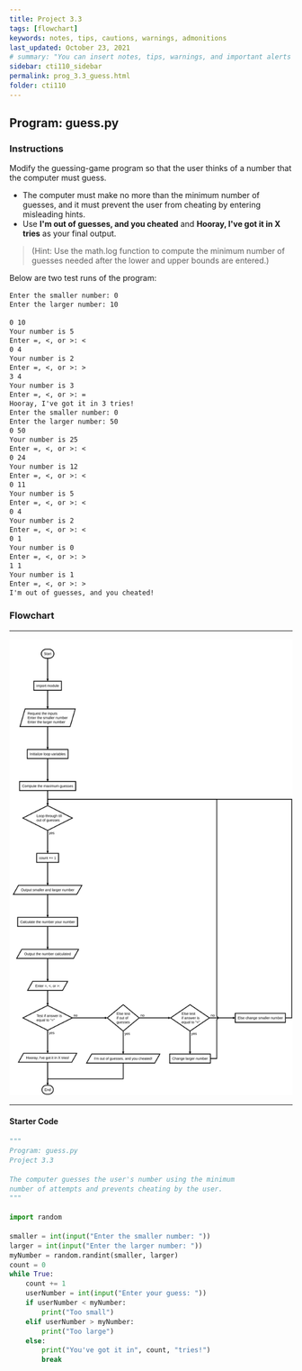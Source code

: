 ```yaml
---
title: Project 3.3
tags: [flowchart]
keywords: notes, tips, cautions, warnings, admonitions
last_updated: October 23, 2021
# summary: "You can insert notes, tips, warnings, and important alerts in your content. These notes are stored as shortcodes made available through the linksrefs.hmtl include."
sidebar: cti110_sidebar
permalink: prog_3.3_guess.html
folder: cti110
---
```

## Program: guess.py

### Instructions

Modify the guessing-game program so that the user thinks of a number that the computer must guess.

- The computer must make no more than the minimum number of guesses, and it must prevent the user from cheating by entering misleading hints.
- Use **I'm out of guesses, and you cheated** and **Hooray, I've got it in X tries** as your final output.

>(Hint: Use the math.log function to compute the minimum number of guesses needed after the lower and upper bounds are entered.)

Below are two test runs of the program:

```text
Enter the smaller number: 0
Enter the larger number: 10

0 10
Your number is 5
Enter =, <, or >: <
0 4
Your number is 2
Enter =, <, or >: >
3 4
Your number is 3
Enter =, <, or >: =
Hooray, I've got it in 3 tries!
Enter the smaller number: 0
Enter the larger number: 50
0 50
Your number is 25
Enter =, <, or >: <
0 24
Your number is 12
Enter =, <, or >: <
0 11
Your number is 5
Enter =, <, or >: <
0 4
Your number is 2
Enter =, <, or >: <
0 1
Your number is 0
Enter =, <, or >: >
1 1
Your number is 1
Enter =, <, or >: >
I'm out of guesses, and you cheated!
```

### Flowchart

---

![guess flowchart](../../images/cti110_p_3.3_guess.flowchart.svg)

---

#### Starter Code

```python
"""
Program: guess.py
Project 3.3

The computer guesses the user's number using the minimum
number of attempts and prevents cheating by the user.
"""

import random

smaller = int(input("Enter the smaller number: "))
larger = int(input("Enter the larger number: "))
myNumber = random.randint(smaller, larger)
count = 0
while True:
    count += 1
    userNumber = int(input("Enter your guess: "))
    if userNumber < myNumber:
        print("Too small")
    elif userNumber > myNumber:
        print("Too large")
    else:
        print("You've got it in", count, "tries!")
        break

```
